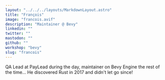 ```yaml
---
layout: "../../../layouts/MarkdownLayout.astro"
title: "François"
image: "francois.avif"
description: "Maintainer @ Bevy"
linkedin: ""
twitter: ""
mastodon: ""
github: ""
workshop: "bevy"
slug: "francois"
---
```


QA Lead at PayLead during the day, maintainer on Bevy Engine the rest of the time... He discovered Rust in 2017 and didn't let go since!

